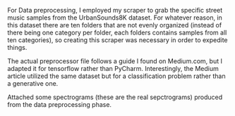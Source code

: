 For Data preprocessing, I employed my scraper to grab the specific street music samples from the UrbanSounds8K dataset. For whatever reason, in this dataset there are ten folders that are not evenly organized (instead of there being one category per folder,
each folders contains samples from all ten categories), so creating this scraper was necessary in order to expedite things.

The actual preprocessor file follows a guide I found on Medium.com, but I adapted it for tensorflow rather than PyCharm. Interestingly, the Medium article utilized the same dataset but for a classification problem rather than a generative one. 

Attached some spectrograms (these are the real sepctrograms) produced from the data preprocessing phase. 
